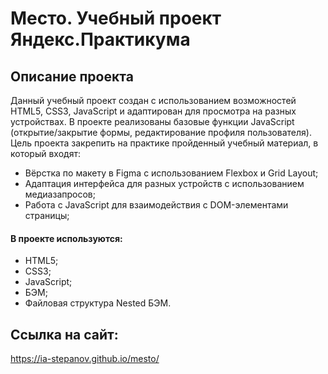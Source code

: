 # Место. Учебный проект Яндекс.Практикума

## Описание проекта

Данный учебный проект создан с использованием возможностей HTML5, CSS3, JavaScript и адаптирован для просмотра на разных устройствах. В проекте реализованы базовые функции JavaScript (открытие/закрытие формы, редактирование профиля пользователя). Цель проекта закрепить на практике пройденный учебный материал, в который входят:

* Вёрстка по макету в Figma с использованием Flexbox и Grid Layout;
* Адаптация интерфейса для разных устройств с использованием медиазапросов;
* Работа с JavaScript для взаимодействия с DOM-элементами страницы;

#### В проекте используются:

* HTML5;
* CSS3;
* JavaScript;
* БЭМ;
* Файловая структура Nested БЭМ.

## Ссылка на сайт:
https://ia-stepanov.github.io/mesto/
